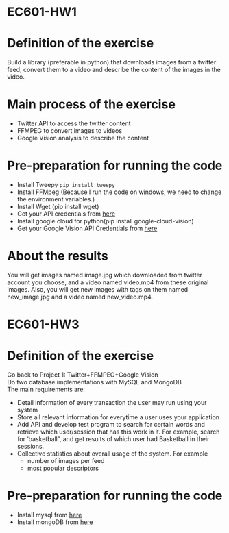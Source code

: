 # EC601-HW1
# Definition of the exercise
Build a library (preferable in python) that downloads images from a twitter feed, convert them to a video and describe the content of the images in the video.
# Main process of the exercise
* Twitter API to access the twitter content  
* FFMPEG to convert images to videos  
* Google Vision analysis to describe the content
# Pre-preparation for running the code
* Install Tweepy ```pip install tweepy```
* Install FFMpeg (Because I run the code on windows, we need to change the environment variables.)  
* Install Wget (pip install wget)  
* Get your API credentials from [here](https://developer.twitter.com/en/docs/developer-utilities)  
* Install google cloud for python(pip install google-cloud-vision)  
* Get your Google Vision API Credentials from [here](https://cloud.google.com/vision/docs/auth)
# About the results
You will get images named image.jpg which downloaded from twitter account you choose, and a video named video.mp4 from these original images. Also, you will get new images with tags on them named new_image.jpg and a video named new_video.mp4.

# EC601-HW3
# Definition of the exercise
Go back to Project 1:  Twitter+FFMPEG+Google Vision  
Do two database implementations with MySQL and MongoDB  
The main requirements are:  
* Detail information of every transaction the user may run using your system  
* Store all relevant information for everytime a user uses your application  
* Add API and develop test program to search for certain words and retrieve which user/session that has this work in it.  For example, search for ‘basketball”, and get results of which user had Basketball in their sessions.  
* Collective statistics about overall usage of the system.  For example
  * number of images per feed  
  * most popular descriptors
# Pre-preparation for running the code
* Install mysql from [here](https://www.mysql.com/downloads/)
* Install mongoDB from [here](https://www.mongodb.com/download-center/community?jmp=nav)
